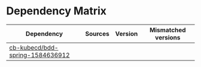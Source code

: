 # Dependency Matrix

Dependency | Sources | Version | Mismatched versions
---------- | ------- | ------- | -------------------
[cb-kubecd/bdd-spring-1584636912](https://github.com/cb-kubecd/bdd-spring-1584636912.git) |  | []() | 

